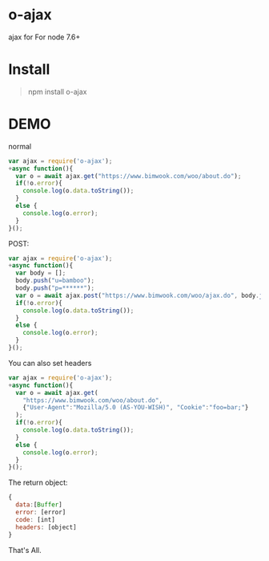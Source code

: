 # o-ajax
ajax for For node 7.6+

# Install
> npm install o-ajax

# DEMO

normal
```javascript
var ajax = require('o-ajax');
+async function(){
  var o = await ajax.get("https://www.bimwook.com/woo/about.do");
  if(!o.error){
    console.log(o.data.toString());
  }
  else {
    console.log(o.error);
  }
}();
```

POST:
```javascript
var ajax = require('o-ajax');
+async function(){
  var body = [];
  body.push("u=bamboo");
  body.push("p=******");
  var o = await ajax.post("https://www.bimwook.com/woo/ajax.do", body.join("&"));
  if(!o.error){
    console.log(o.data.toString());
  }
  else {
    console.log(o.error);
  }
}();
```

You can also set headers
```javascript
var ajax = require('o-ajax');
+async function(){
  var o = await ajax.get(
    "https://www.bimwook.com/woo/about.do", 
    {"User-Agent":"Mozilla/5.0 (AS-YOU-WISH)", "Cookie":"foo=bar;"}
  );
  if(!o.error){
    console.log(o.data.toString());
  }
  else {
    console.log(o.error);
  }
}();
```

The return object:
```javascript
{
  data:[Buffer]
  error: [error]
  code: [int]
  headers: [object]
}
```
That's All.
